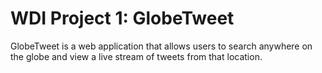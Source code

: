 WDI Project 1: GlobeTweet
===========

GlobeTweet is a web application that allows users to search anywhere on the globe and view a live stream of tweets from that location.
